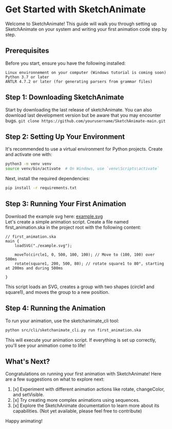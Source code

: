 # Get Started with SketchAnimate

Welcome to SketchAnimate! This guide will walk you through setting up SketchAnimate on your system and writing your first animation code step by step.

## Prerequisites

Before you start, ensure you have the following installed:

    Linux environnement on your computer (Windows tutorial is coming soon)
    Python 3.7 or later
    ANTLR 4.7.2 or later (for generating parsers from grammar files)

## Step 1: Downloading SketchAnimate

Start by downloading the last release of sketchAnimate. 
You can also download last development version but be aware that you may encounter bugs. ```git clone https://github.com/yourusername/SketchAnimate-main.git```

## Step 2: Setting Up Your Environment

It's recommended to use a virtual environment for Python projects. Create and activate one with:

```bash
python3 -m venv venv
source venv/bin/activate  # On Windows, use `venv\Scripts\activate`
```

Next, install the required dependencies:

```bash
pip install -r requirements.txt
```

## Step 3: Running Your First Animation

Download the example svg here: [example.svg](..%2Fassets%2Fexample.svg)<br>
Let's create a simple animation script. Create a file named first_animation.ska in the project root with the following content:
```ska
// first_animation.ska
main {
    loadSVG("./example.svg");

    moveTo(circle1, 0, 500, 100, 100); // Move to (100, 100) over 500ms
    rotate(square1, 200, 500, 80); // rotate square1 to 80°, starting at 200ms and during 500ms

}
```

This script loads an SVG, creates a group with two shapes (circle1 and square1), and moves the group to a new position.


## Step 4: Running the Animation

To run your animation, use the sketchanimate_cli tool:

```bash
python src/cli/sketchanimate_cli.py run first_animation.ska
```

This will execute your animation script. If everything is set up correctly, you'll see your animation come to life!


## What's Next?

Congratulations on running your first animation with SketchAnimate! Here are a few suggestions on what to explore next:

1. [x] Experiment with different animation actions like rotate, changeColor, and setVisible.
2. [x] Try creating more complex animations using sequences.
3. [x] Explore the SketchAnimate documentation to learn more about its capabilities. (Not yet available, please feel free to contribute)

Happy animating!
